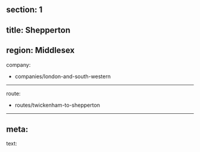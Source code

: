 section: 1
----
title: Shepperton
----
region: Middlesex
----
company:
- companies/london-and-south-western
----
route:
- routes/twickenham-to-shepperton
----
meta: 
----
text: 